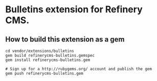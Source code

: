 # Bulletins extension for Refinery CMS.

## How to build this extension as a gem

    cd vendor/extensions/bulletins
    gem build refinerycms-bulletins.gemspec
    gem install refinerycms-bulletins.gem

    # Sign up for a http://rubygems.org/ account and publish the gem
    gem push refinerycms-bulletins.gem